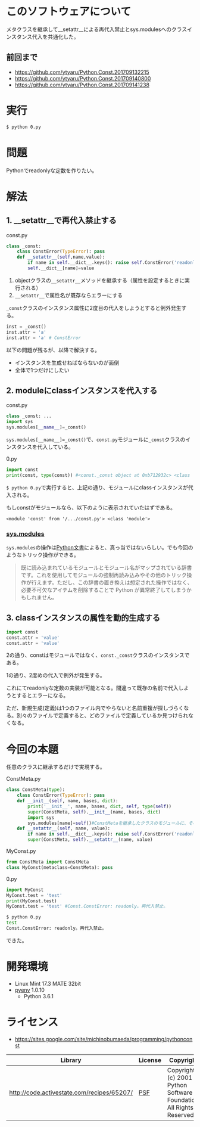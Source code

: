 ﻿# このソフトウェアについて

メタクラスを継承して__setattr__による再代入禁止とsys.modulesへのクラスインスタンス代入を共通化した。

## 前回まで

* https://github.com/ytyaru/Python.Const.201709132215
* https://github.com/ytyaru/Python.Const.201709140800
* https://github.com/ytyaru/Python.Const.201709141238

# 実行

```sh
$ python 0.py
```

# 問題

Pythonでreadonlyな定数を作りたい。

# 解法

## 1. __setattr__で再代入禁止する

const.py
```python
class _const:
    class ConstError(TypeError): pass
    def __setattr__(self,name,value):
        if name in self.__dict__.keys(): raise self.ConstError('readonly。再代入禁止。')
        self.__dict__[name]=value
```

1. objectクラスの`__setattr__`メソッドを継承する（属性を設定するときに実行される）
1. `__setattr__`で属性名が既存ならエラーにする

`_const`クラスのインスタンス属性に2度目の代入をしようとすると例外発生する。

```python
inst = _const()
inst.attr = 'a'
inst.attr = 'a' # ConstError
```

以下の問題が残るが、以降で解決する。

* インスタンスを生成せねばならないのが面倒
* 全体で1つだけにしたい


## 2. moduleにclassインスタンスを代入する

const.py
```python
class _const: ...
import sys
sys.modules[__name__]=_const()
```

`sys.modules[__name__]=_const()`で、`const.py`モジュールに`_const`クラスのインスタンスを代入している。

0.py
```python
import const
print(const, type(const)) #<const._const object at 0xb712932c> <class 'const._const'>
```

`$ python 0.py`で実行すると、上記の通り、モジュールにclassインスタンスが代入される。

もしconstがモジュールなら、以下のように表示されていたはずである。

```
<module 'const' from '/.../const.py'> <class 'module'>
```

### [sys.modules](https://docs.python.jp/3/library/sys.html#sys.modules)

`sys.modules`の操作は[Python文書](https://docs.python.jp/3/library/sys.html#sys.modules)によると、真っ当ではないらしい。でも今回のようなトリック操作ができる。

> 既に読み込まれているモジュールとモジュール名がマップされている辞書です。これを使用してモジュールの強制再読み込みやその他のトリック操作が行えます。ただし、この辞書の置き換えは想定された操作ではなく、必要不可欠なアイテムを削除することで Python が異常終了してしまうかもしれません。

## 3. classインスタンスの属性を動的生成する

```python
import const
const.attr = 'value'
const.attr = 'value'
```

2の通り、constはモジュールではなく、`const._const`クラスのインスタンスである。

1の通り、2度めの代入で例外が発生する。

これにてreadonlyな定数の実装が可能となる。間違って既存の名前で代入しようとするとエラーになる。

ただ、新規生成(定義)は1つのファイル内でやらないと名前重複が探しづらくなる。別々のファイルで定義すると、どのファイルで定義しているか見つけられなくなる。

# 今回の本題

任意のクラスに継承するだけで実現する。

ConstMeta.py
```python
class ConstMeta(type):
    class ConstError(TypeError): pass        
    def __init__(self, name, bases, dict):
        print('__init__', name, bases, dict, self, type(self))
        super(ConstMeta, self).__init__(name, bases, dict)
        import sys
        sys.modules[name]=self()#ConstMetaを継承したクラスのモジュールに、そのクラスのインスタンスを代入する        
    def __setattr__(self, name, value):
        if name in self.__dict__.keys(): raise self.ConstError('readonly。再代入禁止。')
        super(ConstMeta, self).__setattr__(name, value)
```
MyConst.py
```python
from ConstMeta import ConstMeta
class MyConst(metaclass=ConstMeta): pass
```
0.py
```python
import MyConst
MyConst.test = 'test'
print(MyConst.test)
MyConst.test = 'test' #Const.ConstError: readonly。再代入禁止。
```
```sh
$ python 0.py
test
Const.ConstError: readonly。再代入禁止。
```

できた。

# 開発環境

* Linux Mint 17.3 MATE 32bit
* [pyenv](https://github.com/pylangstudy/201705/blob/master/27/Python%E5%AD%A6%E7%BF%92%E7%92%B0%E5%A2%83%E3%82%92%E7%94%A8%E6%84%8F%E3%81%99%E3%82%8B.md) 1.0.10
    * Python 3.6.1

# ライセンス

* https://sites.google.com/site/michinobumaeda/programming/pythonconst

Library|License|Copyright
-------|-------|---------
http://code.activestate.com/recipes/65207/|[PSF](https://ja.osdn.net/projects/opensource/wiki/licenses%2FPython_Software_Foundation_License)|Copyright (c) 2001 Python Software Foundation; All Rights Reserved
